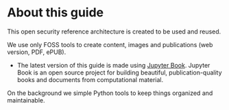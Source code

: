 # About this guide

This open security reference architecture is created to be used and reused. 

We use only FOSS tools to create content, images and publications (web version, PDF, ePUB). 


* The latest version of this guide is made using [Jupyter Book](https://jupyterbook.org/intro.html). Jupyter Book is an open source project for building beautiful, publication-quality books and documents from computational material.


On the background we simple Python tools to keep things organized and maintainable. 